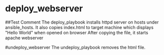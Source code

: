 # deploy_webserver
##Test Comment
The deploy_playbook installs httpd server on hosts under ansible_hosts. 
It also copies index.html to target machine which displays "Hello World" when opened on browser
After copying the file, it starts apache webserver

#undeploy_webserver
The undeploy_playbook removes the html file. 

